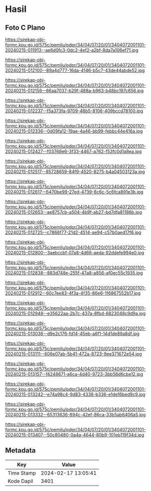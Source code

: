 # Hasil

## Foto C Plano

https://sirekap-obj-formc.kpu.go.id/575c/pemilu/pdpr/34/04/07/20/01/3404072001101-20240215-011913--ae6d0fc3-0dc2-4ef2-a2bf-8da7a106ef71.jpg

https://sirekap-obj-formc.kpu.go.id/575c/pemilu/pdpr/34/04/07/20/01/3404072001101-20240215-012100--89a4d777-16da-4146-b5c7-43de44abde52.jpg

https://sirekap-obj-formc.kpu.go.id/575c/pemilu/pdpr/34/04/07/20/01/3404072001101-20240215-012156--66aa7037-b29f-488a-b963-b48bc197c656.jpg

https://sirekap-obj-formc.kpu.go.id/575c/pemilu/pdpr/34/04/07/20/01/3404072001101-20240215-012237--f5a373fa-9709-48b5-8106-409bccd78100.jpg

https://sirekap-obj-formc.kpu.go.id/575c/pemilu/pdpr/34/04/07/20/01/3404072001101-20240215-012336--0d09fa12-19ae-4a46-bb99-febbc44e416a.jpg

https://sirekap-obj-formc.kpu.go.id/575c/pemilu/pdpr/34/04/07/20/01/3404072001101-20240215-012427--f03768e6-3f33-4467-a762-f53fc0d1a8ea.jpg

https://sirekap-obj-formc.kpu.go.id/575c/pemilu/pdpr/34/04/07/20/01/3404072001101-20240215-012517--85728659-84f9-4520-8275-b4a04503123a.jpg

https://sirekap-obj-formc.kpu.go.id/575c/pemilu/pdpr/34/04/07/20/01/3404072001101-20240215-012617--6470be99-27ed-4739-8c6c-5c6fca891e3b.jpg

https://sirekap-obj-formc.kpu.go.id/575c/pemilu/pdpr/34/04/07/20/01/3404072001101-20240215-012653--ae8757cb-a504-4b9f-ab27-bd7dfa81186b.jpg

https://sirekap-obj-formc.kpu.go.id/575c/pemilu/pdpr/34/04/07/20/01/3404072001101-20240215-012725--c7866f77-21d2-4514-ae94-c57b0aed17f6.jpg

https://sirekap-obj-formc.kpu.go.id/575c/pemilu/pdpr/34/04/07/20/01/3404072001101-20240215-012800--3aebccbf-07a8-4d66-aeda-92ddefe994e0.jpg

https://sirekap-obj-formc.kpu.go.id/575c/pemilu/pdpr/34/04/07/20/01/3404072001101-20240215-012838--883d748e-255f-47a8-a856-af0ec55c1935.jpg

https://sirekap-obj-formc.kpu.go.id/575c/pemilu/pdpr/34/04/07/20/01/3404072001101-20240215-012912--60c7ee83-4f3a-4f35-86e6-1f6867552b17.jpg

https://sirekap-obj-formc.kpu.go.id/575c/pemilu/pdpr/34/04/07/20/01/3404072001101-20240215-012948--e35622aa-2b7c-437a-8fbd-6823048c9d9a.jpg

https://sirekap-obj-formc.kpu.go.id/575c/pemilu/pdpr/34/04/07/20/01/3404072001101-20240215-013036--d9e2c176-fd14-45eb-a6f1-14d1de89a8df.jpg

https://sirekap-obj-formc.kpu.go.id/575c/pemilu/pdpr/34/04/07/20/01/3404072001101-20240215-013111--606e07ab-5b41-472a-8723-9ee371672e54.jpg

https://sirekap-obj-formc.kpu.go.id/575c/pemilu/pdpr/34/04/07/20/01/3404072001101-20240215-013157--f4248671-a6ca-4d40-9723-3bb56d6cbe12.jpg

https://sirekap-obj-formc.kpu.go.id/575c/pemilu/pdpr/34/04/07/20/01/3404072001101-20240215-013242--e74a98c4-9d83-4338-b336-e1de16bed9c9.jpg

https://sirekap-obj-formc.kpu.go.id/575c/pemilu/pdpr/34/04/07/20/01/3404072001101-20240215-013332--65313636-894c-42ef-86ca-33b5ab6406a5.jpg

https://sirekap-obj-formc.kpu.go.id/575c/pemilu/pdpr/34/04/07/20/01/3404072001101-20240215-013407--50c80480-0a4a-4644-80b9-101eb119f34d.jpg


## Metadata

| Key        | Value               |
| ---------- | ------------------- |
| Time Stamp | 2024-02-17 13:05:41 |
| Kode Dapil | 3401                |



